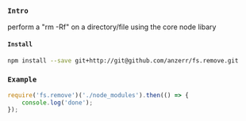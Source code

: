 
### `Intro`
perform a "rm -Rf" on a directory/file using the core node libary

#### `Install`
``` bash
npm install --save git+http://git@github.com/anzerr/fs.remove.git
```

### `Example`
``` javascript
require('fs.remove')('./node_modules').then(() => {
	console.log('done');
});
```